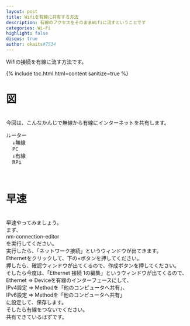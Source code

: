 ```yaml
---
layout: post
title: Wifiを有線に共有する方法
description: 有線のアクセスをそのままWifiに流すということです
categories: Wi-Fi
highlight: false
disqus: true
author: okaits#7534
---
```

Wifiの接続を有線に流す方法です。

{% include toc.html html=content sanitize=true %}

<h1>図</h1>
<br>
今回は、こんなかんじで無線から有線にインターネットを共有します。<br>
<pre>ルーター
  ↓無線
  PC
  ↓有線
  RPi
</pre><br>
<h1>早速</h1>
<br>
早速やってみましょう。<br>
まず、<br>
nm-connection-editor<br>
を実行してください。<br>
実行したら、「ネットワーク接続」というウィンドウが出てきます。<br>
Ethernetをクリックして、下の+ボタンを押してください。<br>
押したら、確認ウィンドウが出てくるので、作成ボタンを押してください。<br>
そしたら今度は、「Ethernet 接続 1の編集」というウィンドウが出てくるので、<br>
Ethernet => Deviceを有線のインターフェースにして、<br>
IPv4設定 => Methodを「他のコンピュータへ共有」、<br>
IPv6設定 => Methodを「他のコンピュータへ共有」<br>
に設定して、保存します。<br>
そしたら有線をつないでください。<br>
共有できているはずです。<br>